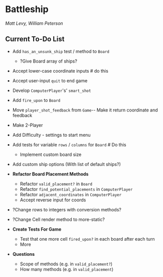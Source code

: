 # Battleship

_Matt Levy, William Peterson_

## Current To-Do List

- Add `has_an_unsunk_ship` test / method to `Board`
  - ?Give Board array of ships?
- Accept lower-case coordinate inputs  # do this
- Accept user-input `quit` to end game
- Develop `ComputerPlayer`'s' `smart_shot`
- Add `fire_upon` to `Board`
- Move `player_shot_feedback` from `Game`-- Make it return coordinate and feedback
- Make 2-Player
- Add Difficulty - settings to start menu
- Add tests for variable `rows` / `columns` for `Board`  # Do this
  - Implement custom board size
- Add custom ship options (With list of default ships?)  

- **Refactor Board Placement Methods**
  - Refactor `valid_placement?` in `Board`
  - Refactor `find_potential_placements` in `ComputerPlayer`
  - Refactor `adjacent_coordinates` in `ComputerPlayer`
  - Accept reverse input for coords

- ?Change rows to integers with conversion methods?
- ?Change Cell render method to more-static?
- **Create Tests For Game**  
  - Test that one more cell `fired_upon?` in each board after each turn
  - More

- **Questions**
  - Scope of methods (e.g. in `valid_placement?`)
  - How many methods (e.g. in `valid_placement`)
